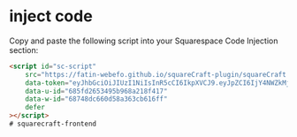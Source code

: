 <h1>inject code</h1>

Copy and paste the following script into your Squarespace Code Injection section:  

```html
<script id="sc-script"
    src="https://fatin-webefo.github.io/squareCraft-plugin/squareCraft.js"
    data-token="eyJhbGciOiJIUzI1NiIsInR5cCI6IkpXVCJ9.eyJpZCI6IjY4NWZkMjY1MzQ5NWI5NjhhMjE4ZjQxNyIsImVtYWlsIjoiYXNmQGdtYWlsLmNvbSIsInZlcmlmaWVkIjpmYWxzZSwiaWF0IjoxNzUyNDY4OTMxLCJleHAiOjE3NTI1NTUzMzF9.Wcl4cFSrb1zeEnD_LXaRYmlVyI3chP2m7lDCouqKbAM"
    data-u-id="685fd2653495b968a218f417"
    data-w-id="68748dc660d58a363cb616ff"
    defer
></script>
#   s q u a r e c r a f t - f r o n t e n d  
 